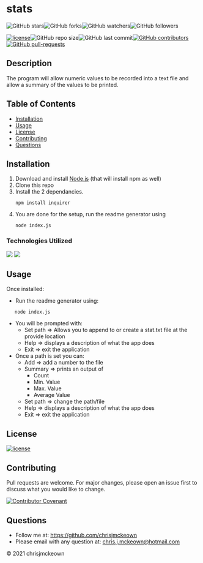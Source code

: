 # stats

![GitHub stars](https://img.shields.io/github/stars/chrisjmckeown/stats?style=social)![GitHub forks](https://img.shields.io/github/forks/chrisjmckeown/stats?style=social)![GitHub watchers](https://img.shields.io/github/watchers/chrisjmckeown/stats?style=social)![GitHub followers](https://img.shields.io/github/followers/chrisjmckeown?style=social)

[![license](https://img.shields.io/github/license/chrisjmckeown/stats?style=flat-square)](https://github.com/chrisjmckeown/stats/blob/master/LICENSE)![GitHub repo size](https://img.shields.io/github/repo-size/chrisjmckeown/stats?style=flat-square)![GitHub last commit](https://img.shields.io/github/last-commit/chrisjmckeown/stats?style=flat-square)[![GitHub contributors](https://img.shields.io/github/contributors/chrisjmckeown/stats?style=flat-square)](https://GitHub.com/chrisjmckeown/stats/graphs/contributors/)[![GitHub pull-requests](https://img.shields.io/github/issues-pr/chrisjmckeown/stats?style=flat-square)](https://GitHub.com/chrisjmckeown/stats/pull/)

## Description

The program will allow numeric values to be recorded into a text file and allow a summary of the values to be printed.

## Table of Contents

- [Installation](#Installation)
- [Usage](#Usage)
- [License](#License)
- [Contributing](#Contributing)
- [Questions](#Questions)

## Installation

1. Download and install [Node.js](http://nodejs.org/) (that will install npm as well)
2. Clone this repo
3. Install the 2 dependancies.<br />
   ```
   npm install inquirer
   ```
4. You are done for the setup, run the readme generator using
   ```
   node index.js
   ```

### Technologies Utilized

<img src="https://img.shields.io/badge/node.js%20-%2343853D.svg?&style=for-the-badge&logo=node.js&logoColor=white"/> <img src="https://img.shields.io/badge/javascript%20-%23323330.svg?&style=for-the-badge&logo=javascript&logoColor=%23F7DF1E"/>

## Usage

Once installed:

- Run the readme generator using:

```
   node index.js
```

- You will be prompted with:
  - Set path => Allows you to append to or create a stat.txt file at the provide location
  - Help => displays a description of what the app does
  - Exit => exit the application
- Once a path is set you can:
  - Add => add a number to the file
  - Summary => prints an output of
    - Count
    - Min. Value
    - Max. Value
    - Average Value
  - Set path => change the path/file
  - Help => displays a description of what the app does
  - Exit => exit the application

## License

[![license](https://img.shields.io/github/license/chrisjmckeown/stats.svg?style=flat-square)](https://github.com/chrisjmckeown/stats/blob/master/LICENSE)

## Contributing

Pull requests are welcome. For major changes, please open an issue first to discuss what you would like to change.

[![Contributor Covenant](https://img.shields.io/badge/Contributor%20Covenant-v2.0%20adopted-ff69b4.svg)](code_of_conduct.md)

## Questions

- Follow me at: <a href="https://github.com/chrisjmckeown" target="_blank">https://github.com/chrisjmckeown</a>
- Please email with any question at: chris.j.mckeown@hotmail.com

© 2021 chrisjmckeown
